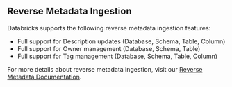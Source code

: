 ## Reverse Metadata Ingestion

Databricks supports the following reverse metadata ingestion features:
- Full support for Description updates (Database, Schema, Table, Column)
- Full support for Owner management (Database, Schema, Table)
- Full support for Tag management (Database, Schema, Table, Column)

For more details about reverse metadata ingestion, visit our [Reverse Metadata Documentation](/connectors/ingestion/workflows/reverse-metadata).
